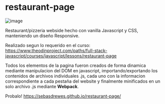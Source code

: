 # restaurant-page
![image](https://user-images.githubusercontent.com/81722772/121595095-4fafa580-ca14-11eb-9b4d-4a4e6fbe8e86.png)

Restaurant/pizzeria webside hecho con vanilla Javascript y CSS, manteniendo un diseño Responsive.

Realizado segun lo requerido en el curso: https://www.theodinproject.com/paths/full-stack-javascript/courses/javascript/lessons/restaurant-page

Todos los elementos de la pagina fueron creados de forma dinamica mediante manipulacion del DOM en javascript, importando/exportando los contenidos de archivos
individuales .js, cada uno con la informacion correspondiente a cada pestaña del website y finalmente minificados en un solo archivo .js mediante **Webpack**.

Probalo! https://sebasdrewes.github.io/restaurant-page/
